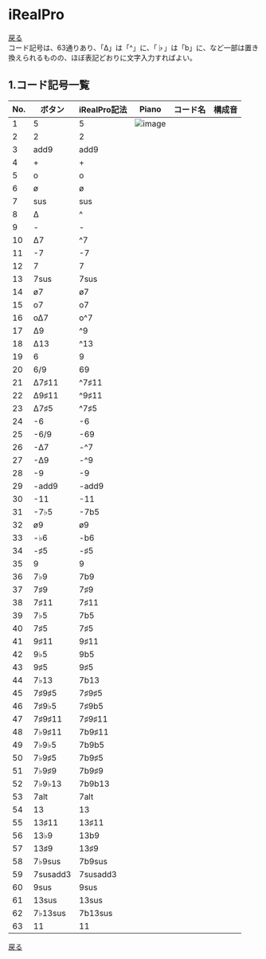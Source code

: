 # iRealPro
[戻る](./README.md)  
コード記号は、63通りあり、「∆」は「^」に、「♭」は「b」に、など一部は置き換えられるものの、ほぼ表記どおりに文字入力すればよい。

## 1.コード記号一覧

|No.|ボタン|iRealPro記法|Piano|コード名|構成音|
|---|---|---|---|---|---|
|1|5|5|<img src="images/C5.png" alt="image">|||
|2|2|2|||
|3|add9|add9|||
|4|+|+|||
|5|o|o|||
|6|ø|ø|||
|7|sus|sus|||
|8|∆|^|||
|9|-|-|||
|10|∆7|^7|||
|11|-7|-7|||
|12|7|7|||
|13|7sus|7sus|||
|14|ø7|ø7|||
|15|o7|o7|||
|16|o∆7|o^7|||
|17|∆9|^9|||
|18|∆13|^13|||
|19|6|9|||
|20|6/9|69|||
|21|∆7♯11|^7♯11|||
|22|∆9♯11|^9♯11|||
|23|∆7♯5|^7♯5|||
|24|-6|-6|||
|25|-6/9|-69|||
|26|-∆7|-^7|||
|27|-∆9|-^9|||
|28|-9|-9|||
|29|-add9|-add9|||
|30|-11|-11|||
|31|-7♭5|-7b5|||
|32|ø9|ø9|||
|33|-♭6|-b6|||
|34|-♯5|-♯5|||
|35|9|9|||
|36|7♭9|7b9|||
|37|7♯9|7♯9|||
|38|7♯11|7♯11|||
|39|7♭5|7b5|||
|40|7♯5|7♯5|||
|41|9♯11|9♯11|||
|42|9♭5|9b5|||
|43|9♯5|9♯5|||
|44|7♭13|7b13|||
|45|7♯9♯5|7♯9♯5|||
|46|7♯9♭5|7♯9b5|||
|47|7♯9♯11|7♯9♯11|||
|48|7♭9♯11|7b9♯11|||
|49|7♭9♭5|7b9b5|||
|50|7♭9♯5|7b9♯5|||
|51|7♭9♯9|7b9♯9|||
|52|7♭9♭13|7b9b13|||
|53|7alt|7alt|||
|54|13|13|||
|55|13♯11|13♯11|||
|56|13♭9|13b9|||
|57|13♯9|13♯9|||
|58|7♭9sus|7b9sus|||
|59|7susadd3|7susadd3|||
|60|9sus|9sus|||
|61|13sus|13sus|||
|62|7♭13sus|7b13sus|||
|63|11|11|||
  
[戻る](./README.md) 